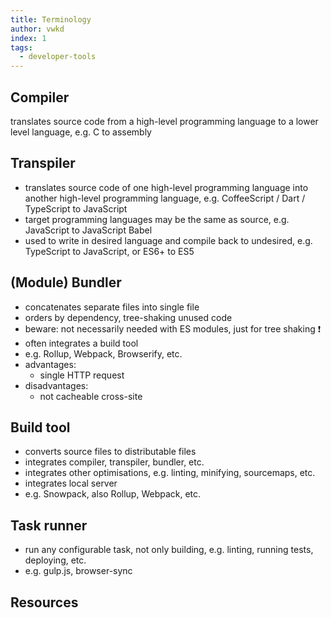 ```yaml
---
title: Terminology
author: vwkd
index: 1
tags:
  - developer-tools
---
```


## Compiler

translates source code from a high-level programming language to a lower level language, e.g. C to assembly



## Transpiler

- translates source code of one high-level programming language into another high-level programming language, e.g. CoffeeScript / Dart / TypeScript to JavaScript
- target programming languages may be the same as source, e.g. JavaScript to JavaScript
Babel
- used to write in desired language and compile back to undesired, e.g. TypeScript to JavaScript, or ES6+ to ES5



## (Module) Bundler

- concatenates separate files into single file
- orders by dependency, tree-shaking unused code
- beware: not necessarily needed with ES modules, just for tree shaking ❗️
- often integrates a build tool
- e.g. Rollup, Webpack, Browserify, etc.
- advantages:
  - single HTTP request
- disadvantages:
  - not cacheable cross-site



## Build tool

- converts source files to distributable files
- integrates compiler, transpiler, bundler, etc.
- integrates other optimisations, e.g. linting, minifying, sourcemaps, etc.
- integrates local server
- e.g. Snowpack, also Rollup, Webpack, etc.



## Task runner

- run any configurable task, not only building, e.g. linting, running tests, deploying, etc.
- e.g. gulp.js, browser-sync



## Resources